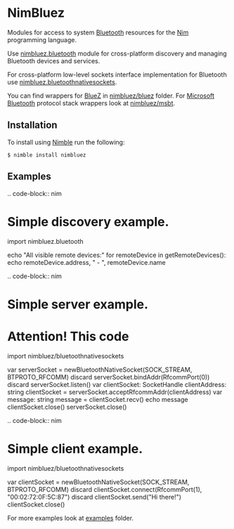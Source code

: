 # NimBluez

Modules for access to system [Bluetooth](https://www.bluetooth.com/) resources for the [Nim](http://nim-lang.org/) programming language.

Use [nimbluez.bluetooth](https://github.com/Electric-Blue/NimBluez/nimbluez/bluetooth.nim) module for cross-platform discovery and managing Bluetooth devices and services.

For cross-platform low-level sockets interface implementation for Bluetooth use
[nimbluez.bluetoothnativesockets](https://github.com/Electric-Blue/NimBluez/nimbluez/bluetoothnativesockets.nim).

You can find wrappers for [BlueZ](http://www.bluez.org/) in [nimbluez/bluez](https://github.com/Electric-Blue/NimBluez/nimbluez/bluez/) folder.
For [Microsoft Bluetooth](https://msdn.microsoft.com/en-us/library/windows/desktop/aa362761%28v=vs.85%29.aspx) protocol stack wrappers look at [nimbluez/msbt](https://github.com/Electric-Blue/NimBluez/nimbluez/msbt/).

## Installation
To install using [Nimble](https://github.com/nim-lang/nimble) run the following:
```
$ nimble install nimbluez
```

## Examples

.. code-block:: nim
  # Simple discovery example.  
  import nimbluez.bluetooth

  echo "All visible remote devices:"
  for remoteDevice in getRemoteDevices():
    echo remoteDevice.address, " - ", remoteDevice.name

.. code-block:: nim
  # Simple server example.
  # Attention! This code
  import nimbluez/bluetoothnativesockets

  var serverSocket = newBluetoothNativeSocket(SOCK_STREAM, BTPROTO_RFCOMM)
  discard serverSocket.bindAddr(RfcommPort(0))
  discard serverSocket.listen()
  var
    clientSocket: SocketHandle
    clientAddress: string
  clientSocket = serverSocket.acceptRfcommAddr(clientAddress)
  var
    message: string
  message = clientSocket.recv()
  echo message
  clientSocket.close()
  serverSocket.close()

.. code-block:: nim
  # Simple client example.
  import nimbluez/bluetoothnativesockets

  var clientSocket = newBluetoothNativeSocket(SOCK_STREAM, BTPROTO_RFCOMM)
  discard clientSocket.connect(RfcommPort(1), "00:02:72:0F:5C:87")
  discard clientSocket.send("Hi there!")
  clientSocket.close()

For more examples look at [examples]() folder.
